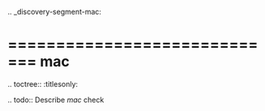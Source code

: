 .. _discovery-segment-mac:

=============================
mac
=============================

.. toctree::
    :titlesonly:

.. todo::
    Describe *mac* check
